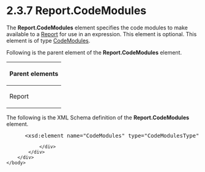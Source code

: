 <html dir="LTR" xmlns:mshelp="http://msdn.microsoft.com/mshelp" xmlns:ddue="http://ddue.schemas.microsoft.com/authoring/2003/5" xmlns:xlink="http://www.w3.org/1999/xlink" xmlns:tool="http://www.microsoft.com/tooltip">
    <head>
        <meta http-equiv="Content-Type" content="text/html; CHARSET=utf-8"></meta>
        <meta name="save" content="history"></meta>
        <title>2.3.7 Report.CodeModules</title>
        <xml>
            <mshelp:toctitle title="2.3.7 Report.CodeModules"></mshelp:toctitle>
            <mshelp:rltitle title="[MS-RDL]: Report.CodeModules"></mshelp:rltitle>
            <mshelp:keyword index="A" term="0de02d89-8488-4fcc-b691-21b2cefff1ba"></mshelp:keyword>
            <mshelp:attr name="DCSext.ContentType" value="open specification"></mshelp:attr>
            <mshelp:attr name="AssetID" value="0de02d89-8488-4fcc-b691-21b2cefff1ba"></mshelp:attr>
            <mshelp:attr name="TopicType" value="kbRef"></mshelp:attr>
            <mshelp:attr name="DCSext.Title" value="[MS-RDL]: Report.CodeModules" />
        </xml>
    </head>
    <body>
        <div id="header">
            <h1 class="heading">2.3.7 Report.CodeModules</h1>
        </div>
        <div id="mainSection">
            <div id="mainBody">
                <div id="allHistory" class="saveHistory"></div>
                <div id="sectionSection0" class="section" name="collapseableSection">
                    

<p>The <b>Report.CodeModules</b> element specifies the code
modules to make available to a <a href="6bbaafec-020b-406c-b4e7-5e4318b616cb.htm">Report</a> for use in an
expression. This element is optional. This element is of type <a href="e375acef-ea9b-4a78-9b77-1be5d14bc878.htm">CodeModules</a>.</p>

<p>Following is the parent element of the <b>Report.CodeModules</b>
element.</p>

<table>
 <thead>
  <tr>
   <th>
   <p>Parent elements</p>
   </th>
  </tr>
 </thead>
 <tr>
  <td>
  <p>Report</p>
  </td>
 </tr>
</table>

<p>The following is the XML Schema definition of the <b>Report.CodeModules</b>
element.</p>

<dl>
<dd>
<div><pre> &lt;xsd:element name=&quot;CodeModules&quot; type=&quot;CodeModulesType&quot; minOccurs=&quot;0&quot; /&gt;
</pre></div>
</dd></dl>


                </div>
            </div>
        </div>
    </body>
</html>